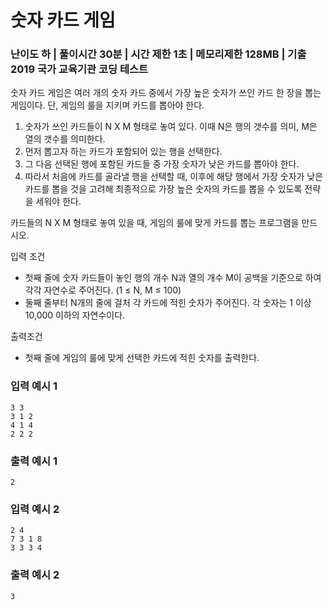 # 숫자 카드 게임
### 난이도 하 | 풀이시간 30분 | 시간 제한 1초 | 메모리제한 128MB | 기출 2019 국가 교육기관 코딩 테스트

숫자 카드 게임은 여러 개의 숫자 카드 중에서 가장 높은 숫자가 쓰인 카드 한 장을 뽑는 게임이다.
단, 게임의 룰을 지키며 카드를 뽑아야 한다.

1. 숫자가 쓰인 카드들이 N X M 형태로 놓여 있다. 이때 N은 행의 갯수를 의미, M은 열의 갯수를 의미한다.
2. 먼저 뽑고자 하는 카드가 포함되어 있는 행을 선택한다.
3. 그 다음 선택된 행에 포함된 카드들 중 가장 숫자가 낮은 카드를 뽑아야 한다.
4. 따라서 처음에 카드를 골라낼 행을 선택할 때, 이후에 해당 행에서 가장 숫자가 낮은 카드를 뽑을 것을 고려해 최종적으로 가장 높은 숫자의 카드를 뽑을 수 있도록 전략을 세워야 한다.

카드들의 N X M 형태로 놓여 있을 때, 게임의 룰에 맞게 카드를 뽑는 프로그램을 만드시오.

입력 조건
- 첫째 줄에 숫자 카드들이 놓인 행의 개수 N과 열의 개수 M이 공백을 기준으로 하여 각각 자연수로 주어진다. (1 ≤ N, M ≤ 100)
- 둘째 줄부터 N개의 줄에 걸처 각 카드에 적힌 숫자가 주어진다. 각 숫자는 1 이상 10,000 이하의 자연수이다.

출력조건
- 첫째 줄에 게임의 룰에 맞게 선택한 카드에 적힌 숫자를 출력한다.

### 입력 예시 1
```
3 3
3 1 2
4 1 4
2 2 2
```

### 출력 예시 1
```
2
```

### 입력 예시 2
```
2 4
7 3 1 8
3 3 3 4
```

### 출력 예시 2
```
3
```